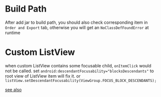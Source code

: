 Build Path
==========
After add jar to build path, you should also check corresponding item in `Order and Export` tab, otherwise you will get an `NoClassDefFoundError` at runtime

Custom ListView
===============
when custom ListView contains some focusable child, `onItemClick` would not be called.
set `android:descendantFocusability="blocksDescendants"` to root view of ListView item will fix it.
or `listView.setDescendantFocusability(ViewGroup.FOCUS_BLOCK_DESCENDANTS);`

[see also](http://www.cnblogs.com/ycmoon/archive/2011/04/25/2027728.html)
